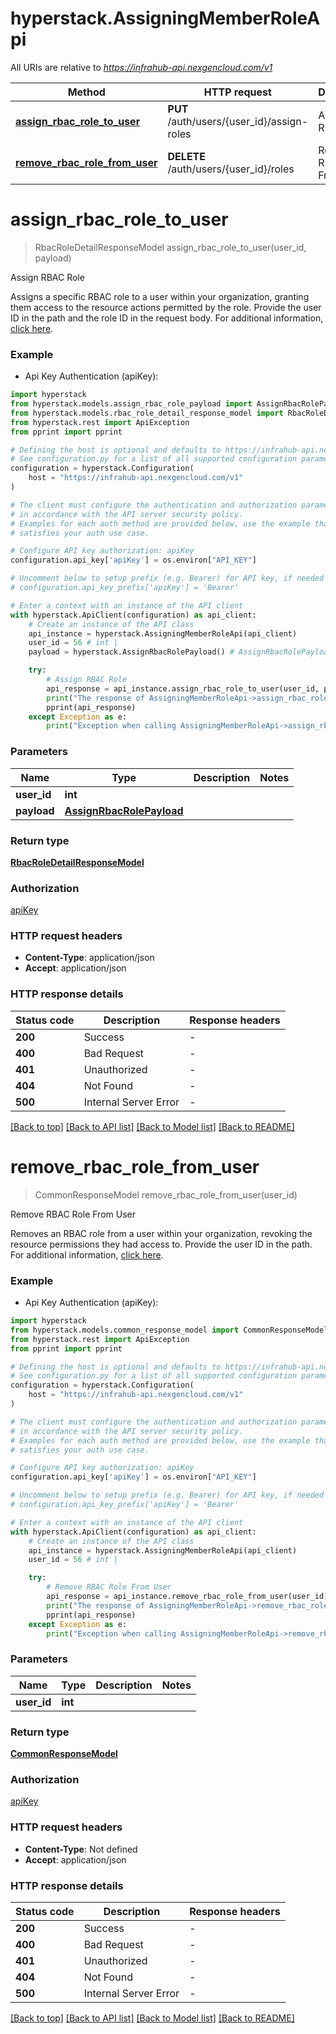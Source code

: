 # hyperstack.AssigningMemberRoleApi

All URIs are relative to *https://infrahub-api.nexgencloud.com/v1*

Method | HTTP request | Description
------------- | ------------- | -------------
[**assign_rbac_role_to_user**](AssigningMemberRoleApi.md#assign_rbac_role_to_user) | **PUT** /auth/users/{user_id}/assign-roles | Assign RBAC Role
[**remove_rbac_role_from_user**](AssigningMemberRoleApi.md#remove_rbac_role_from_user) | **DELETE** /auth/users/{user_id}/roles | Remove RBAC Role From User


# **assign_rbac_role_to_user**
> RbacRoleDetailResponseModel assign_rbac_role_to_user(user_id, payload)

Assign RBAC Role

Assigns a specific RBAC role to a user within your organization, granting them access to the resource actions permitted by the role. Provide the user ID in the path and the role ID in the request body. For additional information, [click here](https://docs.hyperstack.cloud/docs/api-reference/auth-resources/rbac/manage-member-roles/assign-rbac-role).

### Example

* Api Key Authentication (apiKey):

```python
import hyperstack
from hyperstack.models.assign_rbac_role_payload import AssignRbacRolePayload
from hyperstack.models.rbac_role_detail_response_model import RbacRoleDetailResponseModel
from hyperstack.rest import ApiException
from pprint import pprint

# Defining the host is optional and defaults to https://infrahub-api.nexgencloud.com/v1
# See configuration.py for a list of all supported configuration parameters.
configuration = hyperstack.Configuration(
    host = "https://infrahub-api.nexgencloud.com/v1"
)

# The client must configure the authentication and authorization parameters
# in accordance with the API server security policy.
# Examples for each auth method are provided below, use the example that
# satisfies your auth use case.

# Configure API key authorization: apiKey
configuration.api_key['apiKey'] = os.environ["API_KEY"]

# Uncomment below to setup prefix (e.g. Bearer) for API key, if needed
# configuration.api_key_prefix['apiKey'] = 'Bearer'

# Enter a context with an instance of the API client
with hyperstack.ApiClient(configuration) as api_client:
    # Create an instance of the API class
    api_instance = hyperstack.AssigningMemberRoleApi(api_client)
    user_id = 56 # int | 
    payload = hyperstack.AssignRbacRolePayload() # AssignRbacRolePayload | 

    try:
        # Assign RBAC Role
        api_response = api_instance.assign_rbac_role_to_user(user_id, payload)
        print("The response of AssigningMemberRoleApi->assign_rbac_role_to_user:\n")
        pprint(api_response)
    except Exception as e:
        print("Exception when calling AssigningMemberRoleApi->assign_rbac_role_to_user: %s\n" % e)
```



### Parameters


Name | Type | Description  | Notes
------------- | ------------- | ------------- | -------------
 **user_id** | **int**|  | 
 **payload** | [**AssignRbacRolePayload**](AssignRbacRolePayload.md)|  | 

### Return type

[**RbacRoleDetailResponseModel**](RbacRoleDetailResponseModel.md)

### Authorization

[apiKey](../README.md#apiKey)

### HTTP request headers

 - **Content-Type**: application/json
 - **Accept**: application/json

### HTTP response details

| Status code | Description | Response headers |
|-------------|-------------|------------------|
**200** | Success |  -  |
**400** | Bad Request |  -  |
**401** | Unauthorized |  -  |
**404** | Not Found |  -  |
**500** | Internal Server Error |  -  |

[[Back to top]](#) [[Back to API list]](../README.md#documentation-for-api-endpoints) [[Back to Model list]](../README.md#documentation-for-models) [[Back to README]](../README.md)

# **remove_rbac_role_from_user**
> CommonResponseModel remove_rbac_role_from_user(user_id)

Remove RBAC Role From User

Removes an RBAC role from a user within your organization, revoking the resource permissions they had access to. Provide the user ID in the path. For additional information, [click here](https://docs.hyperstack.cloud/docs/api-reference/auth-resources/rbac/manage-member-roles/revoke-rbac-role).

### Example

* Api Key Authentication (apiKey):

```python
import hyperstack
from hyperstack.models.common_response_model import CommonResponseModel
from hyperstack.rest import ApiException
from pprint import pprint

# Defining the host is optional and defaults to https://infrahub-api.nexgencloud.com/v1
# See configuration.py for a list of all supported configuration parameters.
configuration = hyperstack.Configuration(
    host = "https://infrahub-api.nexgencloud.com/v1"
)

# The client must configure the authentication and authorization parameters
# in accordance with the API server security policy.
# Examples for each auth method are provided below, use the example that
# satisfies your auth use case.

# Configure API key authorization: apiKey
configuration.api_key['apiKey'] = os.environ["API_KEY"]

# Uncomment below to setup prefix (e.g. Bearer) for API key, if needed
# configuration.api_key_prefix['apiKey'] = 'Bearer'

# Enter a context with an instance of the API client
with hyperstack.ApiClient(configuration) as api_client:
    # Create an instance of the API class
    api_instance = hyperstack.AssigningMemberRoleApi(api_client)
    user_id = 56 # int | 

    try:
        # Remove RBAC Role From User
        api_response = api_instance.remove_rbac_role_from_user(user_id)
        print("The response of AssigningMemberRoleApi->remove_rbac_role_from_user:\n")
        pprint(api_response)
    except Exception as e:
        print("Exception when calling AssigningMemberRoleApi->remove_rbac_role_from_user: %s\n" % e)
```



### Parameters


Name | Type | Description  | Notes
------------- | ------------- | ------------- | -------------
 **user_id** | **int**|  | 

### Return type

[**CommonResponseModel**](CommonResponseModel.md)

### Authorization

[apiKey](../README.md#apiKey)

### HTTP request headers

 - **Content-Type**: Not defined
 - **Accept**: application/json

### HTTP response details

| Status code | Description | Response headers |
|-------------|-------------|------------------|
**200** | Success |  -  |
**400** | Bad Request |  -  |
**401** | Unauthorized |  -  |
**404** | Not Found |  -  |
**500** | Internal Server Error |  -  |

[[Back to top]](#) [[Back to API list]](../README.md#documentation-for-api-endpoints) [[Back to Model list]](../README.md#documentation-for-models) [[Back to README]](../README.md)

